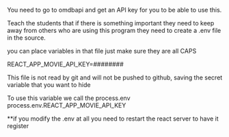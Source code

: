 You need to go to omdbapi and get an API key for you to be able to use this. 

Teach the students that if there is something important they need to keep away from others who are using this program they need to create a .env file in the source. 

you can place variables in that file just make sure they are all CAPS

REACT_APP_MOVIE_API_KEY=########

This file is not read by git and will not be pushed to github, saving the secret variable that you want to hide

To use this variable we call the process.env
process.env.REACT_APP_MOVIE_API_KEY

**if you modify the .env at all you need to restart the react server to have it register


